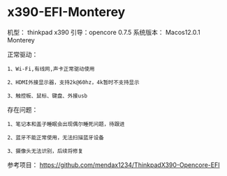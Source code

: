 # x390-EFI-Monterey
机型： thinkpad x390
引导：opencore 0.7.5 
系统版本： Macos12.0.1 Monterey

正常驱动：

    1、Wi-Fi,有线网,声卡正常驱动使用  

	2、HDMI外接显示器，支持2k@60hz，4k暂时不支持显示

	3、触控板、鼠标、键盘、外接usb

存在问题：

    1、笔记本和盖子睡眠会出现偶尔睡死问题，待跟进

	2、蓝牙不能正常使用，无法扫描蓝牙设备

	3、摄像头无法识别，后续将修复

参考项目： https://github.com/mendax1234/ThinkpadX390-Opencore-EFI
